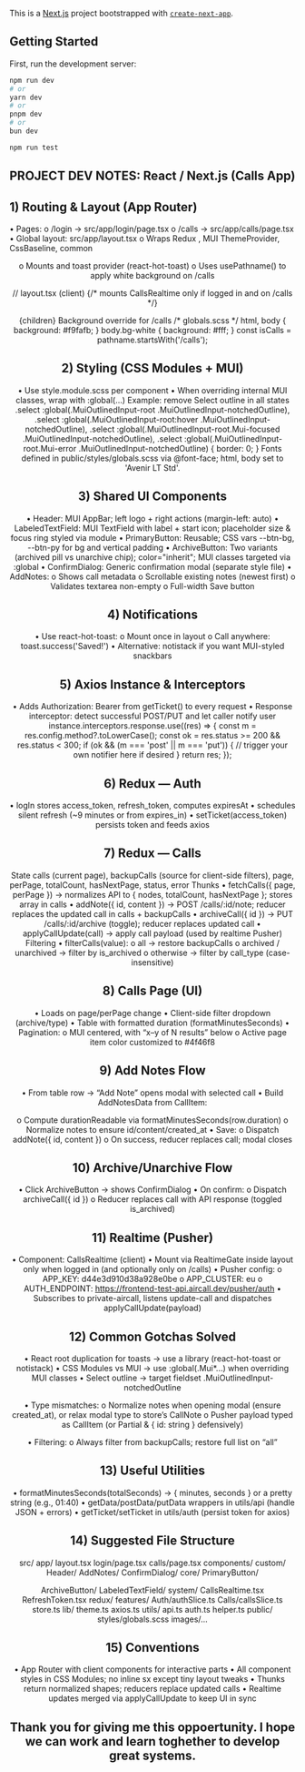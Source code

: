 This is a [Next.js](https://nextjs.org) project bootstrapped with [`create-next-app`](https://nextjs.org/docs/app/api-reference/cli/create-next-app).

## Getting Started

First, run the development server:

```bash
npm run dev
# or
yarn dev
# or
pnpm dev
# or
bun dev

npm run test 
```
## PROJECT DEV NOTES: React / Next.js (Calls App)
## 1) Routing & Layout (App Router)
• Pages:
o /login → src/app/login/page.tsx
o /calls → src/app/calls/page.tsx
• Global layout: src/app/layout.tsx
o Wraps Redux <Provider>, MUI ThemeProvider, CssBaseline, common
<Header />
o Mounts <TokenRefresher /> and toast provider (react-hot-toast)
o Uses usePathname() to apply white background on /calls

// layout.tsx (client)
<Provider store={store}>
<ThemeProvider theme={theme}>
<CssBaseline />
<TokenRefresher />
<RealtimeGate /> {/* mounts CallsRealtime only if logged in and on /calls */}
<Header />
<Box component="main">{children}</Box>
</ThemeProvider>
</Provider>
<Toaster position="top-center" toastOptions={{ duration: 3000 }} />
Background override for /calls
/* globals.scss */
html, body { background: #f9fafb; }
body.bg-white { background: #fff; }
const isCalls = pathname.startsWith('/calls');

<body className={isCalls ? 'bg-white' : undefined}>

## 2) Styling (CSS Modules + MUI)
• Use style.module.scss per component
• When overriding internal MUI classes, wrap with :global(...)
Example: remove Select outline in all states
.select :global(.MuiOutlinedInput-root .MuiOutlinedInput-notchedOutline),
.select :global(.MuiOutlinedInput-root:hover .MuiOutlinedInput-notchedOutline),
.select :global(.MuiOutlinedInput-root.Mui-focused .MuiOutlinedInput-notchedOutline),
.select :global(.MuiOutlinedInput-root.Mui-error .MuiOutlinedInput-notchedOutline) {
border: 0;
}
Fonts defined in public/styles/globals.scss via @font-face; html, body set to 'Avenir LT Std'.

## 3) Shared UI Components
• Header: MUI AppBar; left logo + right actions (margin-left: auto)
• LabeledTextField: MUI TextField with label + start icon; placeholder size & focus
ring styled via module
• PrimaryButton: Reusable; CSS vars --btn-bg, --btn-py for bg and vertical padding
• ArchiveButton: Two variants (archived pill vs unarchive chip); color="inherit"; MUI
classes targeted via :global
• ConfirmDialog: Generic confirmation modal (separate style file)
• AddNotes:
o Shows call metadata
o Scrollable existing notes (newest first)
o Validates textarea non-empty
o Full-width Save button

## 4) Notifications
• Use react-hot-toast:
o Mount <Toaster /> once in layout
o Call anywhere: toast.success('Saved!')
• Alternative: notistack if you want MUI-styled snackbars

## 5) Axios Instance & Interceptors
• Adds Authorization: Bearer <token> from getTicket() to every request
• Response interceptor: detect successful POST/PUT and let caller notify user
instance.interceptors.response.use((res) => {
const m = res.config.method?.toLowerCase();
const ok = res.status >= 200 && res.status < 300;
if (ok && (m === 'post' || m === 'put')) {
// trigger your own notifier here if desired
}
return res;
});

## 6) Redux — Auth
• logIn stores access_token, refresh_token, computes expiresAt
• <TokenRefresher /> schedules silent refresh (~9 minutes or from expires_in)
• setTicket(access_token) persists token and feeds axios

## 7) Redux — Calls

State
calls (current page), backupCalls (source for client-side filters), page, perPage, totalCount,
hasNextPage, status, error
Thunks
• fetchCalls({ page, perPage }) → normalizes API to { nodes, totalCount, hasNextPage };
stores array in calls
• addNote({ id, content }) → POST /calls/:id/note; reducer replaces the updated call in
calls + backupCalls
• archiveCall({ id }) → PUT /calls/:id/archive (toggle); reducer replaces updated call
• applyCallUpdate(call) → apply call payload (used by realtime Pusher)
Filtering
• filterCalls(value):
o all → restore backupCalls
o archived / unarchived → filter by is_archived
o otherwise → filter by call_type (case-insensitive)

## 8) Calls Page (UI)
• Loads on page/perPage change
• Client-side filter dropdown (archive/type)
• Table with formatted duration (formatMinutesSeconds)
• Pagination:
o MUI <Pagination /> centered, with “x–y of N results” below
o Active page item color customized to #4f46f8

## 9) Add Notes Flow
• From table row → “Add Note” opens modal with selected call
• Build AddNotesData from CallItem:

o Compute durationReadable via formatMinutesSeconds(row.duration)
o Normalize notes to ensure id/content/created_at
• Save:
o Dispatch addNote({ id, content })
o On success, reducer replaces call; modal closes

## 10) Archive/Unarchive Flow
• Click ArchiveButton → shows ConfirmDialog
• On confirm:
o Dispatch archiveCall({ id })
o Reducer replaces call with API response (toggled is_archived)

## 11) Realtime (Pusher)
• Component: CallsRealtime (client)
• Mount via RealtimeGate inside layout only when logged in (and optionally only on
/calls)
• Pusher config:
o APP_KEY: d44e3d910d38a928e0be
o APP_CLUSTER: eu
o AUTH_ENDPOINT: https://frontend-test-api.aircall.dev/pusher/auth
• Subscribes to private-aircall, listens update-call and dispatches
applyCallUpdate(payload)

## 12) Common Gotchas Solved
• React root duplication for toasts → use a library (react-hot-toast or notistack)
• CSS Modules vs MUI → use :global(.Mui*...) when overriding MUI classes
• Select outline → target fieldset .MuiOutlinedInput-notchedOutline

• Type mismatches:
o Normalize notes when opening modal (ensure created_at), or relax modal
type to store’s CallNote
o Pusher payload typed as CallItem (or Partial<CallItem> & { id: string }
defensively)

• Filtering:
o Always filter from backupCalls; restore full list on “all”

## 13) Useful Utilities
• formatMinutesSeconds(totalSeconds) → { minutes, seconds } or a pretty string (e.g.,
01:40)
• getData/postData/putData wrappers in utils/api (handle JSON + errors)
• getTicket/setTicket in utils/auth (persist token for axios)

## 14) Suggested File Structure
src/
app/
layout.tsx
login/page.tsx
calls/page.tsx
components/
custom/
Header/
AddNotes/
ConfirmDialog/
core/
PrimaryButton/

ArchiveButton/
LabeledTextField/
system/
CallsRealtime.tsx
RefreshToken.tsx
redux/
features/
Auth/authSlice.ts
Calls/callsSlice.ts
store.ts
lib/
theme.ts
axios.ts
utils/
api.ts
auth.ts
helper.ts
public/
styles/globals.scss
images/...

## 15) Conventions
• App Router with client components for interactive parts
• All component styles in CSS Modules; no inline sx except tiny layout tweaks
• Thunks return normalized shapes; reducers replace updated calls
• Realtime updates merged via applyCallUpdate to keep UI in sync

## Thank you for giving me this oppoertunity. I hope we can work and learn toghether to develop great systems.
